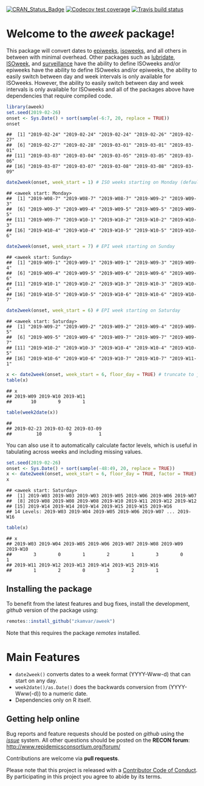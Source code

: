 
<!-- badges: start -->

[![CRAN\_Status\_Badge](http://www.r-pkg.org/badges/version/aweek)](https://cran.r-project.org/package=aweek)
[![Codecov test
coverage](https://codecov.io/gh/zkamvar/aweek/branch/master/graph/badge.svg)](https://codecov.io/gh/zkamvar/aweek?branch=master)
[![Travis build
status](https://travis-ci.org/zkamvar/aweek.svg?branch=master)](https://travis-ci.org/zkamvar/aweek)

<!-- badges: end -->

# Welcome to the *aweek* package\!

This package will convert dates to
[epiweeks](http://www.cmmcp.org/epiweek.htm),
[isoweeks](http://en.wikipedia.org/wiki/ISO_week_date), and all others
in between with minimal overhead. Other packages such as
[lubridate](https://github.com/tidyverse/lubridate),
[ISOweek](https://cran.r-project.org/package=ISOweek), and
[surveillance](http://surveillance.r-forge.r-project.org/) have the
ability to define ISOweeks and/or epiweeks have the ability to define
ISOweeks and/or epiweeks, the ability to easily switch between day and
week intervals is only available for ISOweeks. However, the ability to
easily switch between day and week intervals is only available for
ISOweeks and all of the packages above have dependencies that require
compiled code.

``` r
library(aweek)
set.seed(2019-02-26)
onset <- Sys.Date() + sort(sample(-6:7, 20, replace = TRUE))
onset
```

    ##  [1] "2019-02-24" "2019-02-24" "2019-02-24" "2019-02-26" "2019-02-27"
    ##  [6] "2019-02-27" "2019-02-28" "2019-03-01" "2019-03-01" "2019-03-01"
    ## [11] "2019-03-03" "2019-03-04" "2019-03-05" "2019-03-05" "2019-03-06"
    ## [16] "2019-03-07" "2019-03-07" "2019-03-08" "2019-03-08" "2019-03-09"

``` r
date2week(onset, week_start = 1) # ISO weeks starting on Monday (default)
```

    ## <aweek start: Monday>
    ##  [1] "2019-W08-7" "2019-W08-7" "2019-W08-7" "2019-W09-2" "2019-W09-3"
    ##  [6] "2019-W09-3" "2019-W09-4" "2019-W09-5" "2019-W09-5" "2019-W09-5"
    ## [11] "2019-W09-7" "2019-W10-1" "2019-W10-2" "2019-W10-2" "2019-W10-3"
    ## [16] "2019-W10-4" "2019-W10-4" "2019-W10-5" "2019-W10-5" "2019-W10-6"

``` r
date2week(onset, week_start = 7) # EPI week starting on Sunday
```

    ## <aweek start: Sunday>
    ##  [1] "2019-W09-1" "2019-W09-1" "2019-W09-1" "2019-W09-3" "2019-W09-4"
    ##  [6] "2019-W09-4" "2019-W09-5" "2019-W09-6" "2019-W09-6" "2019-W09-6"
    ## [11] "2019-W10-1" "2019-W10-2" "2019-W10-3" "2019-W10-3" "2019-W10-4"
    ## [16] "2019-W10-5" "2019-W10-5" "2019-W10-6" "2019-W10-6" "2019-W10-7"

``` r
date2week(onset, week_start = 6) # EPI week starting on Saturday
```

    ## <aweek start: Saturday>
    ##  [1] "2019-W09-2" "2019-W09-2" "2019-W09-2" "2019-W09-4" "2019-W09-5"
    ##  [6] "2019-W09-5" "2019-W09-6" "2019-W09-7" "2019-W09-7" "2019-W09-7"
    ## [11] "2019-W10-2" "2019-W10-3" "2019-W10-4" "2019-W10-4" "2019-W10-5"
    ## [16] "2019-W10-6" "2019-W10-6" "2019-W10-7" "2019-W10-7" "2019-W11-1"

``` r
x <- date2week(onset, week_start = 6, floor_day = TRUE) # truncate to just the weeks
table(x)
```

    ## x
    ## 2019-W09 2019-W10 2019-W11 
    ##       10        9        1

``` r
table(week2date(x))
```

    ## 
    ## 2019-02-23 2019-03-02 2019-03-09 
    ##         10          9          1

You can also use it to automatically calculate factor levels, which is
useful in tabulating across weeks and including missing values.

``` r
set.seed(2019-02-26)
onset <- Sys.Date() + sort(sample(-48:49, 20, replace = TRUE))
x <- date2week(onset, week_start = 6, floor_day = TRUE, factor = TRUE)
x
```

    ## <aweek start: Saturday>
    ##  [1] 2019-W03 2019-W03 2019-W03 2019-W05 2019-W06 2019-W06 2019-W07
    ##  [8] 2019-W08 2019-W08 2019-W08 2019-W10 2019-W11 2019-W12 2019-W12
    ## [15] 2019-W14 2019-W14 2019-W14 2019-W15 2019-W15 2019-W16
    ## 14 Levels: 2019-W03 2019-W04 2019-W05 2019-W06 2019-W07 ... 2019-W16

``` r
table(x)
```

    ## x
    ## 2019-W03 2019-W04 2019-W05 2019-W06 2019-W07 2019-W08 2019-W09 2019-W10 
    ##        3        0        1        2        1        3        0        1 
    ## 2019-W11 2019-W12 2019-W13 2019-W14 2019-W15 2019-W16 
    ##        1        2        0        3        2        1

## Installing the package

To benefit from the latest features and bug fixes, install the
development, *github* version of the package using:

``` r
remotes::install_github("zkamvar/aweek")
```

Note that this requires the package *remotes* installed.

# Main Features

  - `date2week()` converts dates to a week format (YYYY-Www-d) that can
    start on any day.
  - `week2date()/as.Date()` does the backwards conversion from
    (YYYY-Www(-d)) to a numeric date.
  - Dependencies only on R itself.

## Getting help online

Bug reports and feature requests should be posted on *github* using the
[*issue*](http://github.com/reconhub/aweek/issues) system. All other
questions should be posted on the **RECON forum**: <br>
<http://www.repidemicsconsortium.org/forum/>

Contributions are welcome via **pull requests**.

Please note that this project is released with a [Contributor Code of
Conduct](CONDUCT.md). By participating in this project you agree to
abide by its terms.
